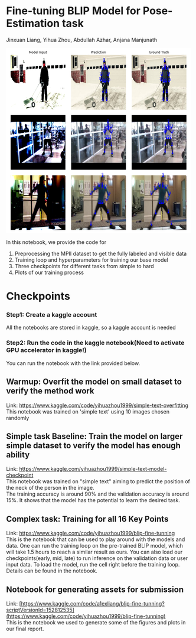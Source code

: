 # Fine-tuning BLIP Model for Pose-Estimation task
Jinxuan Liang, Yihua Zhou, Abdullah Azhar, Anjana Manjunath

<img src="https://github.com/RichZhou1999/cs282_final_project_codebase/blob/12516590ee5d5da61698a8490e0a1c6a263ff09d/sample_results.png" width="500">

In this notebook, we provide the code for 
1) Preprocessing the MPII dataset to get the fully labeled and visible data
2) Training loop and hyperparameters for training our base model
3) Three checkpoints for different tasks from simple to hard
5) Plots of our training process

# Checkpoints
### Step1: Create a kaggle account
All the notebooks are stored in kaggle, so a kaggle account is needed
### Step2: Run the code in the kaggle notebook(Need to activate GPU accelerator in kaggle!)
You can run the notebook with the link provided below.

## Warmup: Overfit the model on small dataset to verify the method work
Link: https://www.kaggle.com/code/yihuazhou1999/simple-text-overfitting <br />
This notebook was trained on 'simple text' using 10 images chosen randomly

## Simple task Baseline: Train the model on larger simple dataset to verify the model has enough ability
Link: https://www.kaggle.com/yihuazhou1999/simple-text-model-checkpoint <br />
This notebook was trained on "simple text" aiming to predict the position of the neck of the person in the image. <br />
The training accuracy is around 90% and the validation accuracy is around 15%. It shows that the model has the potential to learn the desired task.

## Complex task: Training for all 16 Key Points
Link: https://www.kaggle.com/code/yihuazhou1999/blip-fine-tunning <br />
This is the notebook that can be used to play around with the models and data. One can run the training loop on the pre-trained BLIP model, which will 
take 1.5 hours to reach a similar result as ours. You can also load our checkpoints(early, mid, late) to run inference on the validation data or user input
data. To load the model, run the cell right before the training loop. Details can be found in the notebook. 

## Notebook for generating assets for submission
Link: [https://www.kaggle.com/code/a1exliang/blip-fine-tunning?scriptVersionId=152812535](https://www.kaggle.com/code/yihuazhou1999/blip-fine-tunning) <br />
This is the notebook we used to generate some of the figures and plots in our final report. 

